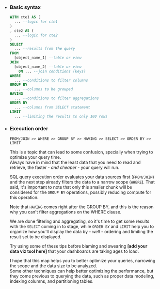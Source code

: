- ### Basic syntax
  ```sql
  WITH cte1 AS (
    ... --logic for cte1
  )
  , cte2 AS (
    ... --logic for cte2
  )
  SELECT
    ... --results from the query
  FROM
    [object_name_1] --table or view
  JOIN
    [object_name_2] --table or view
      ON ... --join conditions (keys)
  WHERE
    ... --conditions to filter columns
  GROUP BY
    ... --columns to be grouped
  HAVING
    ... --conditions to filter aggregations
  ORDER BY
    ... --columns from SELECT statement
  LIMIT
    ... --limiting the results to only 100 rows
  ```

- ### Execution order
  `FROM/JOIN >> WHERE >> GROUP BY >> HAVING >> SELECT >> ORDER BY >> LIMIT`
  
  This is a topic that can lead to some confusion, specially when trying to optimize your query time.<br>
  Always have in mind that the least data that you need to read and retrieve, the faster _- and cheaper -_ your query will run.
  
  SQL query execution order evaluates your data sources first (`FROM/JOIN`) and the next step already filters the data to a narrow scope (`WHERE`).
  That said, it's important to note that only this smaller chunk will be considered for the `GROUP BY` operations, possibly reducing compute for this operation.

  Note that `HAVING` comes right after the GROUP BY, and this is the reason why you can't filter aggregations on the WHERE clause.

  We are done filtering and aggregating, so it's time to get some results with the `SELECT` coming in to stage, while `ORDER BY` and `LIMIT` help you to organize how you'll display the data by _- well -_
  ordering and limiting the result set to be displayed.

  Try using some of these tips before blaming and swearing **[add your data viz tool here]** that your dashboards are taking ages to load.

  I hope that this map helps you to better optimize your queries, narrowing the scope and the data size to be analyzed.<br>
  Some other techniques can help better optimizing the performance, but they come previous to querying the data, such as proper data modeling, indexing columns, and partitioning tables.
